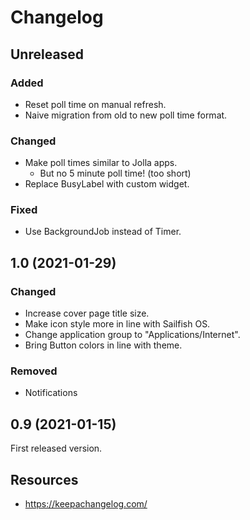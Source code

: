 # Changelog

## Unreleased

### Added

- Reset poll time on manual refresh.
- Naive migration from old to new poll time format.

### Changed

- Make poll times similar to Jolla apps.
    - But no 5 minute poll time! (too short)
- Replace BusyLabel with custom widget.

### Fixed

- Use BackgroundJob instead of Timer.

## 1.0 (2021-01-29)

### Changed

- Increase cover page title size.
- Make icon style more in line with Sailfish OS.
- Change application group to "Applications/Internet".
- Bring Button colors in line with theme.

### Removed

- Notifications

## 0.9 (2021-01-15)

First released version.

## Resources

- https://keepachangelog.com/
